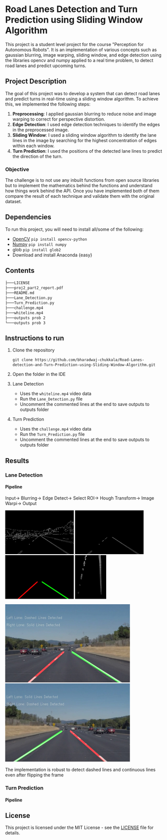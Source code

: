 <!DOCTYPE html>

# Road Lanes Detection and Turn Prediction using Sliding Window Algorithm

This project is a student level project for the course "Perception for Autonomous Robots". It is an implementation of various concepts such as gaussian blurring, image warping, sliding window, and edge detection using the libraries opencv and numpy applied to a real time problem, to detect road lanes and predict upcoming turns.

## Project Description

The goal of this project was to develop a system that can detect road lanes and predict turns in real-time using a sliding window algorithm. To achieve this, we implemented the following steps:

1. **Preprocessing**: I applied gaussian blurring to reduce noise and image warping to correct for perspective distortion.
2. **Edge Detection**: I used edge detection techniques to identify the edges in the preprocessed image.
3. **Sliding Window**: I used a sliding window algorithm to identify the lane lines in the image by searching for the highest concentration of edges within each window.
4. **Turn Prediction**: I used the positions of the detected lane lines to predict the direction of the turn.

### Objective

The challenge is to not use any inbuilt functions from open source libraries but to implement the mathematics behind the functions and understand how things work behind the API. Once you have implemented both of them compare the result of each technique and validate them with the original dataset.

## Dependencies

To run this project, you will need to install all/some of the following:

- [OpenCV](https://docs.opencv.org/) `pip install opencv-python`
- [Numpy](https://numpy.org/doc/stable/) `pip install numpy`
- glob `pip install glob2`
- Download and install Anaconda {easy}

## Contents

```
├───LICENSE
├───proj2_part2_report.pdf
├───README.md
├───Lane_Detection.py
├───Turn_Prediction.py
├───challenge.mp4
├───whiteline.mp4
├───outputs prob 2
└───outputs prob 3
```

## Instructions to run

1. Clone the repository

   ```
   git clone https://github.com/bharadwaj-chukkala/Road-Lanes-detection-and-Turn-Prediction-using-Sliding-Window-Algorithm.git
   ```
2. Open the folder in the IDE
3. Lane Detection

   * Uses the ``whiteline.mp4`` video data
   * Run the `Lane_Detection.py` file
   * Uncomment the commented lines at the end to save outputs to outputs folder
4. Turn Prediction

   * Uses the `challenge.mp4` video data
   * Run the `Turn_Prediction.py` file
   * Uncomment the commented lines at the end to save outputs to outputs folder

## Results

### Lane Detection

#### Pipeline

Input-> Blurring-> Edge Detect-> Select ROI-> Hough Transform-> Image Warpi-> Output

<p float="center">
  <img width="220" height="140" src="https://github.com/bharadwaj-chukkala/Road-Lanes-detection-and-Turn-Prediction-using-Sliding-Window-Algorithm/blob/master/outputs%20prob%202/edge_image.jpg">
  <img width="220" height="140" src="https://github.com/bharadwaj-chukkala/Road-Lanes-detection-and-Turn-Prediction-using-Sliding-Window-Algorithm/blob/master/outputs%20prob%202/masked_image.jpg"> 
  <img width="220" height="140" src="https://github.com/bharadwaj-chukkala/Road-Lanes-detection-and-Turn-Prediction-using-Sliding-Window-Algorithm/blob/master/outputs%20prob%202/hough_image.jpg">
  <img width="100" height="140" src="https://github.com/bharadwaj-chukkala/Road-Lanes-detection-and-Turn-Prediction-using-Sliding-Window-Algorithm/blob/master/outputs%20prob%202/warped_image.jpg">

</p>

<p float = center>
<img width="400" height="250" src="https://github.com/bharadwaj-chukkala/Road-Lanes-detection-and-Turn-Prediction-using-Sliding-Window-Algorithm/blob/master/outputs%20prob%202/final_output.jpg">
<img width="400" height="250" src="https://github.com/bharadwaj-chukkala/Road-Lanes-detection-and-Turn-Prediction-using-Sliding-Window-Algorithm/blob/master/outputs%20prob%202/flipped_output.jpg">

The implementation is robust to detect dashed lines and continuous lines even after flipping the frame
</p>

### Turn Prediction

#### Pipeline



## License

This project is licensed under the MIT License - see the [LICENSE](LICENSE) file for details.
